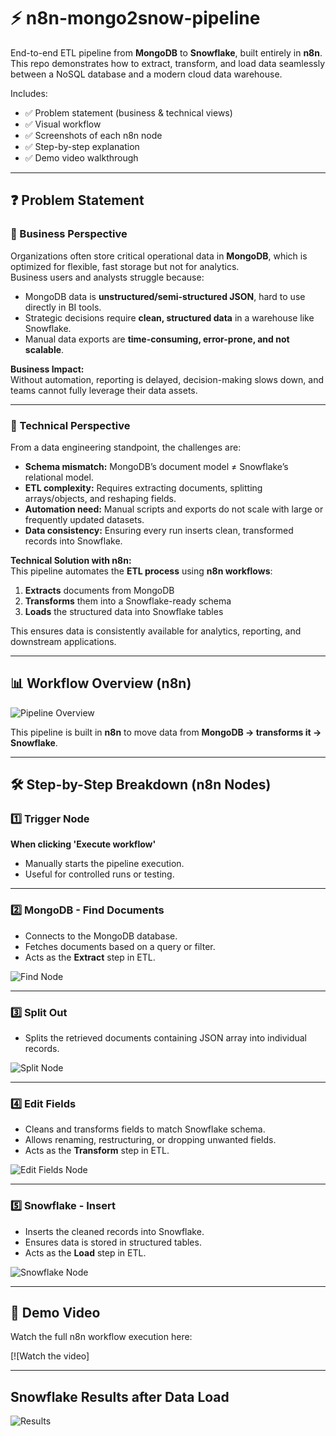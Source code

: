 # ⚡ n8n-mongo2snow-pipeline

End-to-end ETL pipeline from **MongoDB** to **Snowflake**, built entirely in **n8n**.  
This repo demonstrates how to extract, transform, and load data seamlessly between a NoSQL database and a modern cloud data warehouse.

Includes:
- ✅ Problem statement (business & technical views)
- ✅ Visual workflow
- ✅ Screenshots of each n8n node
- ✅ Step-by-step explanation
- ✅ Demo video walkthrough

---

## ❓ Problem Statement

### 🔹 Business Perspective
Organizations often store critical operational data in **MongoDB**, which is optimized for flexible, fast storage but not for analytics.  
Business users and analysts struggle because:
- MongoDB data is **unstructured/semi-structured JSON**, hard to use directly in BI tools.  
- Strategic decisions require **clean, structured data** in a warehouse like Snowflake.  
- Manual data exports are **time-consuming, error-prone, and not scalable**.  

**Business Impact:**  
Without automation, reporting is delayed, decision-making slows down, and teams cannot fully leverage their data assets.  

---

### 🔹 Technical Perspective
From a data engineering standpoint, the challenges are:
- **Schema mismatch:** MongoDB’s document model ≠ Snowflake’s relational model.  
- **ETL complexity:** Requires extracting documents, splitting arrays/objects, and reshaping fields.  
- **Automation need:** Manual scripts and exports do not scale with large or frequently updated datasets.  
- **Data consistency:** Ensuring every run inserts clean, transformed records into Snowflake.  

**Technical Solution with n8n:**  
This pipeline automates the **ETL process** using **n8n workflows**:  
1. **Extracts** documents from MongoDB  
2. **Transforms** them into a Snowflake-ready schema  
3. **Loads** the structured data into Snowflake tables  

This ensures data is consistently available for analytics, reporting, and downstream applications.  

---

## 📊 Workflow Overview (n8n)

![Pipeline Overview](n8n-mongo2snow-pipeline/images/Workflow.png)

This pipeline is built in **n8n** to move data from **MongoDB → transforms it → Snowflake**.  

---

## 🛠️ Step-by-Step Breakdown (n8n Nodes)

### 1️⃣ Trigger Node
**When clicking 'Execute workflow'**  
- Manually starts the pipeline execution.
- Useful for controlled runs or testing.

---

### 2️⃣ MongoDB - Find Documents
- Connects to the MongoDB database.
- Fetches documents based on a query or filter.
- Acts as the **Extract** step in ETL.

![Find Node](n8n-mongo2snow-pipeline\images\Find_Documents.png)

---

### 3️⃣ Split Out
- Splits the retrieved documents containing JSON array into individual records.

![Split Node](n8n-mongo2snow-pipeline/images/SplitOut.png)

---

### 4️⃣ Edit Fields
- Cleans and transforms fields to match Snowflake schema.
- Allows renaming, restructuring, or dropping unwanted fields.
- Acts as the **Transform** step in ETL. 

![Edit Fields Node](n8n-mongo2snow-pipeline/images/Edit_Fields.png)

---

### 5️⃣ Snowflake - Insert
- Inserts the cleaned records into Snowflake.
- Ensures data is stored in structured tables.
- Acts as the **Load** step in ETL.

![Snowflake Node](n8n-mongo2snow-pipeline/images/Snowflake.png)

---

## 🎥 Demo Video
Watch the full n8n workflow execution here:  

[![Watch the video]

---

## Snowflake Results after Data Load

![Results](n8n-mongo2snow-pipeline/images/Snowflake_results.png)

